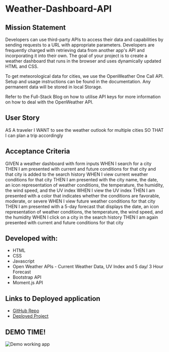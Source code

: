 # Weather-Dashboard-API

## Mission Statement

Developers can use third-party APIs to access their data and capabilities by sending requests to a URL with appropriate parameters. Developers are frequently charged with retrieving data from another app's API and incorporating it into their own. The goal of your project is to create a weather dashboard that runs in the browser and uses dynamically updated HTML and CSS. 

To get meteorological data for cities, we use the OpenWeather One Call API. Setup and usage instructions can be found in the documentation. Any permanent data will be stored in local Storage. 

Refer to the Full-Stack Blog on how to utilise API keys for more information on how to deal with the OpenWeather API.

## User Story

AS A traveler
I WANT to see the weather outlook for multiple cities
SO THAT I can plan a trip accordingly
## Acceptance Criteria

GIVEN a weather dashboard with form inputs
WHEN I search for a city
THEN I am presented with current and future conditions for that city and that city is added to the search history
WHEN I view current weather conditions for that city
THEN I am presented with the city name, the date, an icon representation of weather conditions, the temperature, the humidity, the wind speed, and the UV index
WHEN I view the UV index
THEN I am presented with a color that indicates whether the conditions are favorable, moderate, or severe
WHEN I view future weather conditions for that city
THEN I am presented with a 5-day forecast that displays the date, an icon representation of weather conditions, the temperature, the wind speed, and the humidity
WHEN I click on a city in the search history
THEN I am again presented with current and future conditions for that city

## Developed with:

- HTML
- CSS
- Javascript
- Open Weather APIs - Current Weather Data, UV Index and 5 day/ 3 Hour Forecast
- Bootstrap API
- Moment.js API

## Links to Deployed application
- [GitHub Repo](https://github.com/DanLo-byte/Weather-Dashboard-API)
- [Deployed Project](https://danlo-byte.github.io/Weather-Dashboard-API/)

## DEMO TIME!
![Demo working app](https://github.com/DanLo-byte/Weather-Dashboard-API/blob/main/assets/images/WeatherDashboard.gif)
